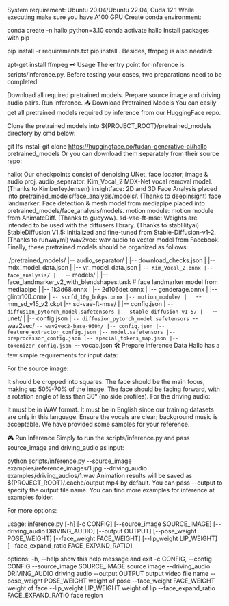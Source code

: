 System requirement: Ubuntu 20.04/Ubuntu 22.04, Cuda 12.1
While executing make sure you have A100 GPU 
Create conda environment:

  conda create -n hallo python=3.10
  conda activate hallo
Install packages with pip

  pip install -r requirements.txt
  pip install .
Besides, ffmpeg is also needed:

  apt-get install ffmpeg
🗝️️ Usage
The entry point for inference is scripts/inference.py. Before testing your cases, two preparations need to be completed:

Download all required pretrained models.
Prepare source image and driving audio pairs.
Run inference.
📥 Download Pretrained Models
You can easily get all pretrained models required by inference from our HuggingFace repo.

Clone the pretrained models into ${PROJECT_ROOT}/pretrained_models directory by cmd below:

git lfs install
git clone https://huggingface.co/fudan-generative-ai/hallo pretrained_models
Or you can download them separately from their source repo:

hallo: Our checkpoints consist of denoising UNet, face locator, image & audio proj.
audio_separator: Kim_Vocal_2 MDX-Net vocal removal model. (Thanks to KimberleyJensen)
insightface: 2D and 3D Face Analysis placed into pretrained_models/face_analysis/models/. (Thanks to deepinsight)
face landmarker: Face detection & mesh model from mediapipe placed into pretrained_models/face_analysis/models.
motion module: motion module from AnimateDiff. (Thanks to guoyww).
sd-vae-ft-mse: Weights are intended to be used with the diffusers library. (Thanks to stablilityai)
StableDiffusion V1.5: Initialized and fine-tuned from Stable-Diffusion-v1-2. (Thanks to runwayml)
wav2vec: wav audio to vector model from Facebook.
Finally, these pretrained models should be organized as follows:

./pretrained_models/
|-- audio_separator/
|   |-- download_checks.json
|   |-- mdx_model_data.json
|   |-- vr_model_data.json
|   `-- Kim_Vocal_2.onnx
|-- face_analysis/
|   `-- models/
|       |-- face_landmarker_v2_with_blendshapes.task  # face landmarker model from mediapipe
|       |-- 1k3d68.onnx
|       |-- 2d106det.onnx
|       |-- genderage.onnx
|       |-- glintr100.onnx
|       `-- scrfd_10g_bnkps.onnx
|-- motion_module/
|   `-- mm_sd_v15_v2.ckpt
|-- sd-vae-ft-mse/
|   |-- config.json
|   `-- diffusion_pytorch_model.safetensors
|-- stable-diffusion-v1-5/
|   `-- unet/
|       |-- config.json
|       `-- diffusion_pytorch_model.safetensors
`-- wav2vec/
    `-- wav2vec2-base-960h/
        |-- config.json
        |-- feature_extractor_config.json
        |-- model.safetensors
        |-- preprocessor_config.json
        |-- special_tokens_map.json
        |-- tokenizer_config.json
        `-- vocab.json
🛠️ Prepare Inference Data
Hallo has a few simple requirements for input data:

For the source image:

It should be cropped into squares.
The face should be the main focus, making up 50%-70% of the image.
The face should be facing forward, with a rotation angle of less than 30° (no side profiles).
For the driving audio:

It must be in WAV format.
It must be in English since our training datasets are only in this language.
Ensure the vocals are clear; background music is acceptable.
We have provided some samples for your reference.

🎮 Run Inference
Simply to run the scripts/inference.py and pass source_image and driving_audio as input:

python scripts/inference.py --source_image examples/reference_images/1.jpg --driving_audio examples/driving_audios/1.wav
Animation results will be saved as ${PROJECT_ROOT}/.cache/output.mp4 by default. You can pass --output to specify the output file name. You can find more examples for inference at examples folder.

For more options:

usage: inference.py [-h] [-c CONFIG] [--source_image SOURCE_IMAGE] [--driving_audio DRIVING_AUDIO] [--output OUTPUT] [--pose_weight POSE_WEIGHT]
                    [--face_weight FACE_WEIGHT] [--lip_weight LIP_WEIGHT] [--face_expand_ratio FACE_EXPAND_RATIO]

options:
  -h, --help            show this help message and exit
  -c CONFIG, --config CONFIG
  --source_image SOURCE_IMAGE
                        source image
  --driving_audio DRIVING_AUDIO
                        driving audio
  --output OUTPUT       output video file name
  --pose_weight POSE_WEIGHT
                        weight of pose
  --face_weight FACE_WEIGHT
                        weight of face
  --lip_weight LIP_WEIGHT
                        weight of lip
  --face_expand_ratio FACE_EXPAND_RATIO
                        face region
